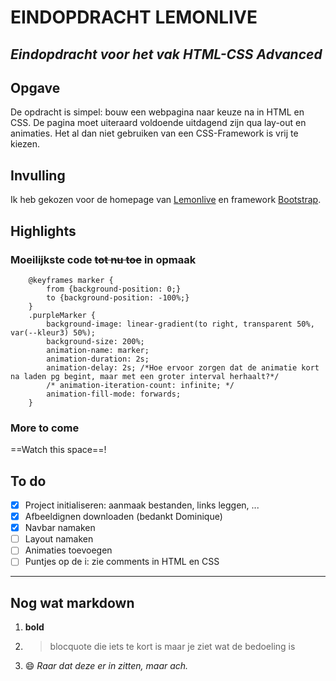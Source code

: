 # EINDOPDRACHT LEMONLIVE #
*Eindopdracht voor het vak HTML-CSS Advanced*
---

## Opgave ##
De opdracht is simpel: bouw een webpagina naar keuze na in HTML en CSS. De pagina moet uiteraard voldoende uitdagend zijn qua lay-out en animaties. Het al dan niet gebruiken van een CSS-Framework is vrij te kiezen.

## Invulling ##
Ik heb gekozen voor de homepage van [Lemonlive](https://lemonlive.be/) en framework [Bootstrap](https://getbootstrap.com/).

## Highlights ##
### Moeilijkste code ~~tot nu toe~~ in opmaak ###
```
    @keyframes marker {
        from {background-position: 0;}
        to {background-position: -100%;}
    }
    .purpleMarker {
        background-image: linear-gradient(to right, transparent 50%, var(--kleur3) 50%);
        background-size: 200%;
        animation-name: marker;
        animation-duration: 2s;
        animation-delay: 2s; /*Hoe ervoor zorgen dat de animatie kort na laden pg begint, maar met een groter interval herhaalt?*/
        /* animation-iteration-count: infinite; */ 
        animation-fill-mode: forwards;
    }

```
### More to come ###
==Watch this space==!

## To do ##
- [x] Project initialiseren: aanmaak bestanden, links leggen, ...
- [x] Afbeeldignen downloaden (bedankt Dominique)
- [x] Navbar namaken
- [ ] Layout namaken
- [ ] Animaties toevoegen
- [ ] Puntjes op de i: zie comments in HTML en CSS

---

## Nog wat markdown ##
1. **bold**
2. > blocquote die iets te kort is
   > maar je ziet wat de bedoeling is
3. 😄 *Raar dat deze er in zitten, maar ach.*
